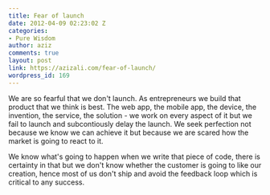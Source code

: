 ```yaml
---
title: Fear of launch
date: 2012-04-09 02:23:02 Z
categories:
- Pure Wisdom
author: aziz
comments: true
layout: post
link: https://azizali.com/fear-of-launch/
wordpress_id: 169
---
```


We are so fearful that we don't launch. As entrepreneurs we build that product that we think is best. The web app, the mobile app, the device, the invention, the service, the solution - we work on every aspect of it but we fail to launch and subcontiously delay the launch. We seek perfection not because we know we can achieve it but because we are scared how the market is going to react to it.

We know what's going to happen when we write that piece of code, there is certainty in that but we don't know whether the customer is going to like our creation, hence most of us don't ship and avoid the feedback loop which is critical to any success.
